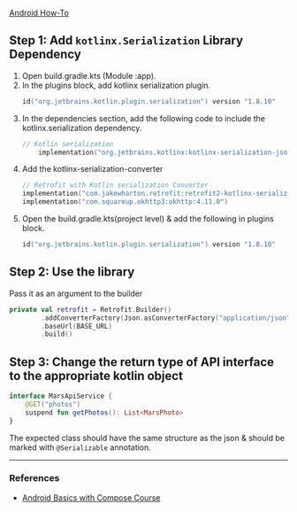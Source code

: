 [Android How-To](Android%20How-To.md)

## Step 1: Add `kotlinx.Serialization` Library Dependency
1. Open build.gradle.kts (Module :app).
2. In the plugins block, add kotlinx serialization plugin.
	```kotlin
	id("org.jetbrains.kotlin.plugin.serialization") version "1.8.10"
	```
3. In the dependencies section, add the following code to include the kotlinx.serialization dependency.
	```kotlin
	// Kotlin serialization 
		implementation("org.jetbrains.kotlinx:kotlinx-serialization-json:1.5.1")
	```
4. Add the kotlinx-serialization-converter
	```kotlin
	// Retrofit with Kotlin serialization Converter
	implementation("com.jakewharton.retrofit:retrofit2-kotlinx-serialization-converter:1.0.0")
	implementation("com.squareup.okhttp3:okhttp:4.11.0")
	```
5. Open the build.gradle.kts(project level) & add the following in plugins block.
	```kotlin
	id("org.jetbrains.kotlin.plugin.serialization") version "1.8.10"
	```

## Step 2: Use the library
Pass it as an argument to the builder
```kotlin
private val retrofit = Retrofit.Builder()
        .addConverterFactory(Json.asConverterFactory("application/json".toMediaType()))
        .baseUrl(BASE_URL)
        .build()
```

## Step 3: Change the return type of API interface to the appropriate kotlin object
```kotlin
interface MarsApiService {
    @GET("photos")
    suspend fun getPhotos(): List<MarsPhoto>
}
```
The expected class should have the same structure as the json & should be marked with `@Serializable` annotation.


---
### References
- [Android Basics with Compose Course](https://developer.android.com/codelabs/basic-android-kotlin-compose-getting-data-internet?continue=https%3A%2F%2Fdeveloper.android.com%2Fcourses%2Fpathways%2Fandroid-basics-compose-unit-5-pathway-1%23codelab-https%3A%2F%2Fdeveloper.android.com%2Fcodelabs%2Fbasic-android-kotlin-compose-getting-data-internet#7)